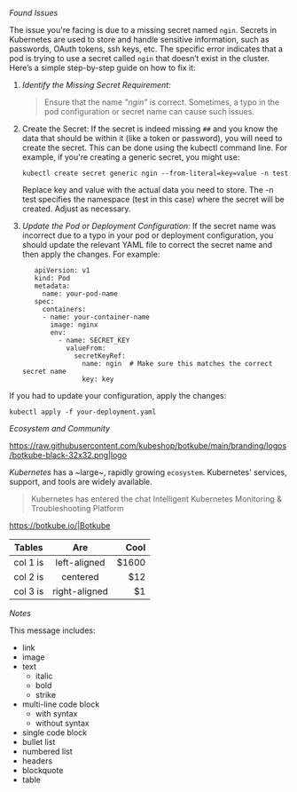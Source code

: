 *Found Issues*

The issue you're facing is due to a missing secret named `ngin`. Secrets in Kubernetes are used to store and handle sensitive information, such as passwords, OAuth tokens, ssh keys, etc. The specific error indicates that a pod is trying to use a secret called `ngin` that doesn’t exist in the cluster. Here’s a simple step-by-step guide on how to fix it:

1. *Identify the Missing Secret Requirement:*

   >  Ensure that the name *"ngin"* is correct. Sometimes, a typo in the pod configuration or secret name can cause such issues.

2. Create the Secret:
   If the secret is indeed missing `##` and you know the data that should be within it (like a token or password), you will need to create the secret. This can be done using the kubectl command line. For example, if you're creating a generic secret, you might use:

    ```
    kubectl create secret generic ngin --from-literal=key=value -n test
    ```

    Replace key and value with the actual data you need to store. The -n test specifies the namespace (test in this case) where the secret will be created. Adjust as necessary.
3. *Update the Pod or Deployment Configuration:*
   If the secret name was incorrect due to a typo in your pod or deployment configuration, you should update the relevant YAML file to correct the secret name and then apply the changes. For example:

   ```
      apiVersion: v1
      kind: Pod
      metadata:
        name: your-pod-name
      spec:
        containers:
        - name: your-container-name
          image: nginx
          env:
            - name: SECRET_KEY
              valueFrom:
                secretKeyRef:
                  name: ngin  # Make sure this matches the correct secret name
                  key: key
   ```

If you had to update your configuration, apply the changes:

```
kubectl apply -f your-deployment.yaml
```

*Ecosystem and Community*

<https://raw.githubusercontent.com/kubeshop/botkube/main/branding/logos/botkube-black-32x32.png|logo>

_Kubernetes_ has a ~large~, rapidly growing `ecosystem`. Kubernetes' services, support, and tools are widely available.

> Kubernetes has entered the chat
> Intelligent Kubernetes Monitoring & Troubleshooting Platform

<https://botkube.io/|Botkube>


| Tables   |      Are      |  Cool |
|----------|:-------------:|------:|
| col 1 is |  left-aligned | $1600 |
| col 2 is |    centered   |   $12 |
| col 3 is | right-aligned |    $1 |


*Notes*

This message includes:
- link
- image
- text 
  - italic
  - bold
  - strike
- multi-line code block
  - with syntax
  - without syntax
- single code block
- bullet list
- numbered list
- headers
- blockquote
- table
